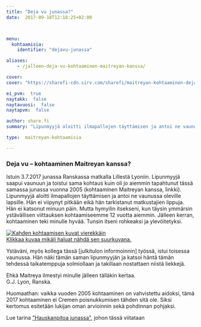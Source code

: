 ```yaml
---
title: "Deja vu junassa?"
date:  2017-09-18T12:18:25+02:00



menu:
  kohtaamisia:
    identifier: "dejavu-junassa"

aliases:
    - /jalleen-deja-vu-kohtaaminen-maitreyan-kanssa/

cover:
cover: "https://sharefi-cdn.sirv.com/sharefi/maitreyan-kohtaaminen-dejavu-junassa-2017-09.jpg"

ei_pvm:  true
naytakk:  false
naytavuosi:  false
naytapvm:  false

author: share.fi
summary: "Lipunmyyjä aloitti ilmapallojen täyttämisen ja antoi ne vaunussa oleville lapsille. – – hymyilin itsekseni, kun täysin ymmärsin ystävällisen viittauksen kohtaamiseemme 12 vuotta aiemmin."

type:  maitreyan-kohtaamisia

---
```

<h3>Deja vu – kohtaaminen Maitreyan kanssa?</h3>

<p>Istuin 3.7.2017 junassa Ranskassa matkalla Lillestä Lyoniin. Lipunmyyjä saapui vaunuun ja toistui sama kohtaus kuin oli jo aiemmin tapahtunut tässä samassa junassa vuonna 2005 (kohtaaminen Maitreyan kanssa, linkki). Lipunmyyjä aloitti ilmapallojen täyttämisen ja antoi ne vaunussa oleville lapsille. Hän ei viipynyt pitkään eikä hän tarkistanut matkustajien lippuja. Hän ei katsonut minuun päin. Mutta hymyilin itsekseni, kun täysin ymmärsin ystävällisen viittauksen kohtaamiseemme 12 vuotta aiemmin. Jälleen kerran, kohtaaminen teki minulle hyvää. Tunsin itseni rohkeaksi ja ylevöitetyksi.</p>
<a target="_blank" href="https://sharefi-cdn.sirv.com/sharefi/maitreyan-kohtaaminen-deja_vu-junassa-kaksoiskuva.jpg"><img src="https://sharefi-cdn.sirv.com/sharefi/maitreyan-kohtaaminen-deja_vu-junassa-kaksoiskuva.jpg"  alt="Kahden kohtaamisen kuvat vierekkäin" /><br />Klikkaa kuvaa mikäli haluat nähdä sen suurkuvana.</a>
<p>Ystäväni, myös kollega tässä [julkitulon informoinnin] työssä, istui toisessa vaunussa. Hän näki tämän saman lipunmyyjän ja katsoi häntä tämän tehdessä taikatemppuja solmiollaan ja takillaan nostattaen niistä liekkejä.</p>
<p>Ehkä Maitreya ilmestyi minulle jälleen tälläkin kertaa.<br />
G.J. Lyon, Ranska.</p>
<p>Huomaathan: vaikka vuoden 2005 kohtaaminen on vahvistettu aidoksi, tämä 2017 kohtaaminen ei Cremen poisnukkumisen tähden sitä ole. Siksi kertomus esitetään lukijan oman arvioinnin sekä pohdinnan pohjaksi.</p>
<p>Lue tarina <a href="/maitreya/kohtaamisia/hauskanpitoa-junassa/" >"Hauskanpitoa junassa"</a>, johon tässä viitataan </p>